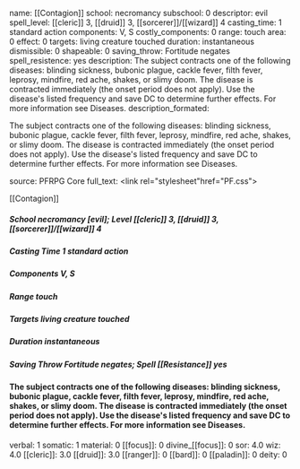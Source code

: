 name: [[Contagion]]
school: necromancy
subschool: 0
descriptor: evil
spell_level: [[cleric]] 3, [[druid]] 3, [[sorcerer]]/[[wizard]] 4
casting_time: 1 standard action
components: V, S
costly_components: 0
range: touch
area: 0
effect: 0
targets: living creature touched
duration: instantaneous
dismissible: 0
shapeable: 0
saving_throw: Fortitude negates
spell_resistence: yes
description: The subject contracts one of the following diseases: blinding sickness, bubonic plague, cackle fever, filth fever, leprosy, mindfire, red ache, shakes, or slimy doom. The disease is contracted immediately (the onset period does not apply). Use the disease's listed frequency and save DC to determine further effects. For more information see Diseases.
description_formated: <p>The subject contracts one of the following diseases: blinding sickness, bubonic plague, cackle fever, filth fever, leprosy, mindfire, red ache, shakes, or slimy doom. The disease is contracted immediately (the onset period does not apply). Use the disease's listed frequency and save DC to determine further effects. For more information see Diseases.</p>
source: PFRPG Core
full_text: <link rel="stylesheet"href="PF.css"><div class="heading"><p class="alignleft">[[Contagion]]</p><div style="clear: both;"></div></div><div><h5><b>School </b>necromancy [evil]; <b>Level </b>[[cleric]] 3, [[druid]] 3, [[sorcerer]]/[[wizard]] 4</h5><h5><b>Casting Time </b>1 standard action</h5><h5><b>Components </b>V, S</h5><h5><b>Range </b>touch</h5><h5><b>Targets </b> living creature touched</h5><h5><b>Duration </b>instantaneous</h5><h5><b>Saving Throw </b>Fortitude negates; <b>Spell [[Resistance]] </b>yes</h5></div><div><h4><p>The subject contracts one of the following diseases: blinding sickness, bubonic plague, cackle fever, filth fever, leprosy, mindfire, red ache, shakes, or slimy doom. The disease is contracted immediately (the onset period does not apply). Use the disease's listed frequency and save DC to determine further effects. For more information see Diseases.</p></h4></div>
verbal: 1
somatic: 1
material: 0
[[focus]]: 0
divine_[[focus]]: 0
sor: 4.0
wiz: 4.0
[[cleric]]: 3.0
[[druid]]: 3.0
[[ranger]]: 0
[[bard]]: 0
[[paladin]]: 0
deity: 0
